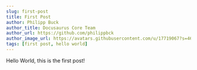 ```yaml
---
slug: first-post
title: First Post
author: Philipp Buck
author_title: Docusaurus Core Team
author_url: https://github.com/philippbck
author_image_url: https://avatars.githubusercontent.com/u/17719067?s=460&u=04e3374cd4d6da6f9fd98211d511fa44591c2a40&v=4
tags: [first post, hello world]
---
```


Hello World, this is the first post!
